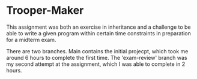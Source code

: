 # Trooper-Maker

This assignment was both an exercise in inheritance and a challenge to be able to write a given program within certain time constraints in preparation for a midterm exam. 

There are two branches. Main contains the initial projecpt, which took me around 6 hours to complete the first time. The 'exam-review' branch was my second attempt at the assignment, which I was able to complete in 2 hours. 
